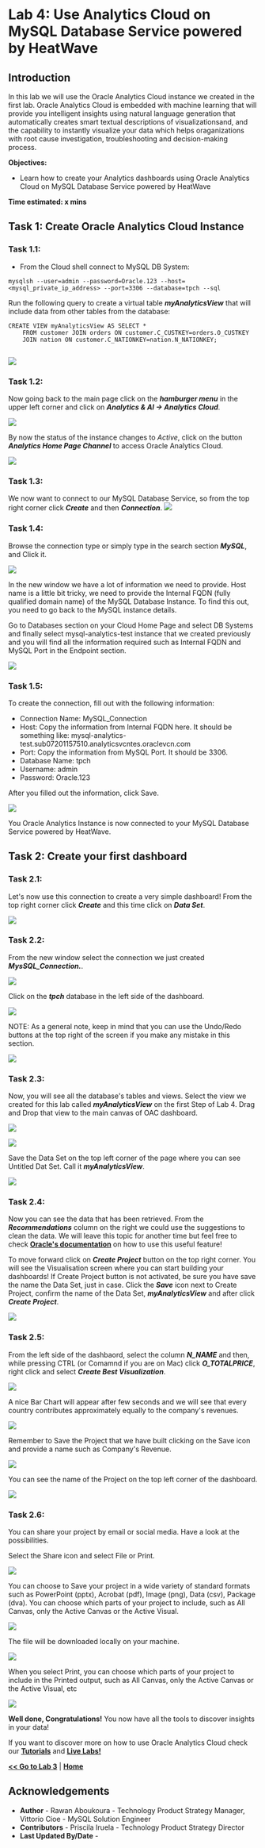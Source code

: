 # Lab 4: Use Analytics Cloud on MySQL Database Service powered by HeatWave

## Introduction

In this lab we will use the Oracle Analytics Cloud instance we created in the first lab. Oracle Analytics Cloud is embedded with machine learning that will provide you intelligent insights using natural language generation that automatically creates smart textual descriptions of visualizationsand, and the capability to instantly visualize your data which helps oraganizations with root cause investigation, troubleshooting and decision-making process.

**Objectives:**
- Learn how to create your Analytics dashboards using Oracle Analytics Cloud on MySQL Database Service powered by HeatWave

**Time estimated: x mins**

## Task 1: Create Oracle Analytics Cloud Instance 

### **Task 1.1:**

- From the Cloud shell connect to MySQL DB System:
  
```
mysqlsh --user=admin --password=Oracle.123 --host=<mysql_private_ip_address> --port=3306 --database=tpch --sql
```

Run the following query to create a virtual table _**myAnalyticsView**_ that will include data from other tables from the database:

```
CREATE VIEW myAnalyticsView AS SELECT * 
    FROM customer JOIN orders ON customer.C_CUSTKEY=orders.O_CUSTKEY
    JOIN nation ON customer.C_NATIONKEY=nation.N_NATIONKEY;
    
```
![](./images/HW36_hw.png)

### **Task 1.2:**
Now going back to the main page click on the _**hamburger menu**_ in the upper left corner and click on _**Analytics & AI -> Analytics Cloud**_.

![](./images/Lab%204%20-%20Step1.1.%20OAC%20Pic.png)

By now the status of the instance changes to _Active_, click on the button _**Analytics Home Page Channel**_ to access Oracle Analytics Cloud.

![](./images/five.png)

### **Task 1.3:**
We now want to connect to our MySQL Database Service, so from the top right corner click _**Create**_ and then _**Connection**_.
![](./images/six.png)

### **Task 1.4:**

Browse the connection type or simply type in the search section _**MySQL**_, and Click it.

![](./images/HW36.PNG)

In the new window we have a lot of information we need to provide. Host name is a little bit tricky, we need to provide the Internal FQDN (fully qualified domain name) of the MySQL Database Instance. To find this out, you need to go back to the MySQL instance details.

Go to Databases section on your Cloud Home Page and select DB Systems and finally select mysql-analytics-test instance that we created previously and you will find all the information required such as Internal FQDN and MySQL Port in the Endpoint section.

![](./images/seven1.png)


### **Task 1.5:**

To create the connection, fill out with the following information:

- Connection Name: MySQL_Connection
- Host: Copy the information from Internal FQDN here. It should be something like: mysql-analytics-test.sub07201157510.analyticsvcntes.oraclevcn.com
- Port: Copy the information from MySQL Port. It should be 3306.
- Database Name: tpch
- Username: admin
- Password: Oracle.123
  
After you filled out the information, click Save.

![](./images/seven.png)


You Oracle Analytics Instance is now connected to your MySQL Database Service powered by HeatWave.


## **Task 2:** Create your first dashboard


### **Task 2.1:**
Let's now use this connection to create a very simple dashboard! From the top right corner click _**Create**_ and this time click on _**Data Set**_.

![](./images/nine.png)

### **Task 2.2:**
From the new window select the connection we just created _**MysSQL_Connection.**_.

![](./images/Lab%204%20-%20Step2.2.%20MySQL_Connection%20Pic.png)

Click on the _**tpch**_ database in the left side of the dashboard.

![](./images/Lab%204%20-%20Step2.2.%20tpch%20Data%20Set%20Pic.png)


NOTE: As a general note, keep in mind that you can use the Undo/Redo buttons at the top right of the screen if you make any mistake in this section.

![](./images/OAC%20Undo-Redo.png)

### **Task 2.3:**

Now, you will see all the database's tables and views. Select the view we created for this lab called  _**myAnalyticsView**_ on the first Step of Lab 4. Drag and Drop that view to the main canvas of OAC dashboard.

![](./images/Lab%204%20-%20Step2.2.%20tpch%20myAnalyticsView%20Pic.png)

![](./images/Lab%204%20-%20Step2.3.%20myAnalyticsView%20Fileds%20Pic.png)

Save the Data Set on the top left corner of the page where you can see Untitled Dat Set. Call it _**myAnalyticsView**_.

![](./images/Lab%204%20-%20Step2.3.%20myAnalyticsView%20Save%20Data%20Set%20Pic.png)

### **Task 2.4:**
Now you can see the data that has been retrieved. From the _**Recommendations**_ column on the right we could use the suggestions to clean the data. We will leave this topic for another time but feel free to check **[Oracle's documentation](https://docs.oracle.com/en/cloud/paas/analytics-cloud/acubi/data-enrichment-and-transformation-oracle-analytics.html)** on how to use this useful feature!

To move forward click on _**Create Project**_  button on the top right corner. You will see the Visualisation screen where you can start building your dashboards! 
If Create Project button is not activated, be sure you have save the name the Data Set, just in case. Click the _**Save**_ icon next to Create Project, confirm the name of the Data Set, _**myAnalyticsView**_ and after click _**Create Project**_.

![](./images/Lab%204%20-%20Step2.3.%20myAnalyticsView%20Create%20Project%20Pic.png)

### **Task 2.5:** 

From the left side of the dashbaord, select the column _**N_NAME**_ and then, while pressing CTRL (or Comamnd if you are on Mac) click _**O_TOTALPRICE**_, right click and select _**Create Best Visualization**_.

![](./images/sixteen.png)

A nice Bar Chart will appear after few seconds and we will see that every country contributes approximately equally to the company's revenues.

![](./images/Lab%204%20-%20Step2.6.%20Company's%20Revenue%20Dashboard%20Pic.png)

Remember to Save the Project that we have built clicking on the Save icon and provide a name such as Company's Revenue.

![](./images/Lab%204%20-%20Step2.6.%20Company's%20Revenue%20Dashboard%20Save%20Pic.png)

You can see the name of the Project on the top left corner of the dashboard.

![](./images/Lab%204%20-%20Step2.6.%20Final%20Dashboard%20Pic.png)

### **Task 2.6:**

You can share your project by email or social media. Have a look at the possibilities.

Select the Share icon and select File or Print.

![](./images/share1.png)

You can choose to Save your project in a wide variety of standard formats such as PowerPoint (pptx), Acrobat (pdf), Image (png), Data (csv), Package (dva).  You can choose which parts of your project to include, such as All Canvas, only the Active Canvas or the Active Visual.

![](./images/share2.png)

The file will be downloaded locally on your machine.

![](./images/share3.png)

When you select Print, you can choose which parts of your project to include in the Printed output, such as All Canvas, only the Active Canvas or the Active Visual, etc

![](./images/share4.png)



**Well done, Congratulations!** You now have all the tools to discover insights in your data!

If you want to discover more on how to use Oracle Analytics Cloud check our **[Tutorials](https://docs.oracle.com/en/cloud/paas/analytics-cloud/tutorials.html)** and **[Live Labs!](https://apexapps.oracle.com/pls/apex/dbpm/r/livelabs/livelabs-workshop-cards?p100_focus_area=28&me=117&clear=100&session=107258786260970)**



**[<< Go to Lab 3](/heatwave/heatwave.md)** | **[Home](../intro.md)** 


 ## Acknowledgements
- **Author** - Rawan Aboukoura - Technology Product Strategy Manager, Vittorio Cioe - MySQL Solution Engineer
- **Contributors** - Priscila Iruela - Technology Product Strategy Director 
- **Last Updated By/Date** -